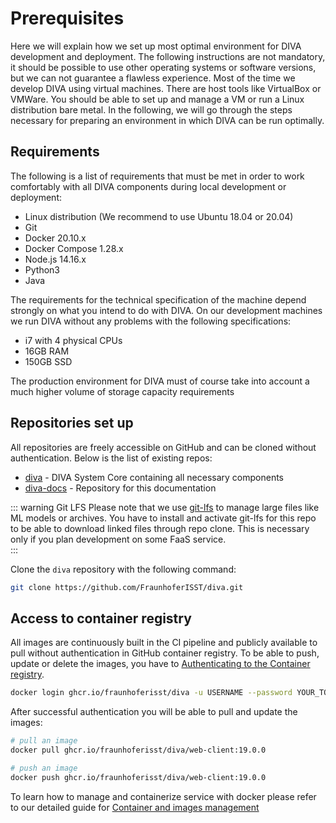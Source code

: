 # Prerequisites

Here we will explain how we set up most optimal environment for DIVA development and deployment. The following instructions are not mandatory,
it should be possible to use other operating systems or software versions, but we can not guarantee a flawless experience. Most of the time we 
develop DIVA using virtual machines. There are host tools like VirtualBox or VMWare. You should be able to set up and manage a VM or run 
a Linux distribution bare metal. In the following, we will go through the steps necessary for preparing an environment 
in which DIVA can be run optimally.

## Requirements

The following is a list of requirements that must be met in order to work comfortably with all DIVA components during 
local development or deployment:

+ Linux distribution (We recommend to use Ubuntu 18.04 or 20.04)
+ Git
+ Docker 20.10.x
+ Docker Compose 1.28.x
+ Node.js 14.16.x
+ Python3
+ Java

The requirements for the technical specification of the machine depend strongly on what you intend to do with DIVA.
On our development machines we run DIVA without any problems with the following specifications:
+ i7 with 4 physical CPUs
+ 16GB RAM
+ 150GB SSD

The production environment for DIVA must of course take into account a much higher volume of storage capacity requirements

## Repositories set up

All repositories are freely accessible on GitHub and can be cloned without authentication. Below is the list of 
existing repos:

+ [diva](https://github.com/FraunhoferISST/diva) - DIVA System Core containing all necessary components
+ [diva-docs](https://github.com/FraunhoferISST/diva-docs) - Repository for this documentation 

::: warning Git LFS
Please note that we use [git-lfs](https://git-lfs.github.com/) to manage large files like ML models or archives. You have
to install and activate git-lfs for this repo to be able to download linked files through repo clone.
This is necessary only if you plan development on some FaaS service.  
:::

Clone the `diva` repository with the following command: 

```bash
git clone https://github.com/FraunhoferISST/diva.git
```

## Access to container registry

All images are continuously built in the CI 
pipeline and publicly available to pull without authentication in GitHub container registry. To be able to push, update or delete the images, you have to 
[Authenticating to the Container registry](https://docs.github.com/en/packages/working-with-a-github-packages-registry/working-with-the-container-registry#authenticating-to-the-container-registry).

```bash
docker login ghcr.io/fraunhoferisst/diva -u USERNAME --password YOUR_TOKEN
```

After successful authentication you will be able to pull and update the images:

```bash
# pull an image
docker pull ghcr.io/fraunhoferisst/diva/web-client:19.0.0

# push an image
docker push ghcr.io/fraunhoferisst/diva/web-client:19.0.0
```

To learn how to manage and containerize service with docker please refer to our detailed guide for 
[Container and images management](./docker.md#container-and-images-management)